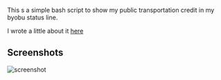 This s a simple bash script to show my public transportation credit in 
my byobu status line.

I wrote a little about it [here](http://blog.wincus.com.ar/abusing-byobus-status-notifications.html)

Screenshots
-----------
![screenshot](http://i.imgur.com/msvMbxC.png)

